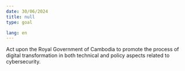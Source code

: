 ```yaml
---
date: 30/06/2024
title: null
type: goal

lang: en
---
```


Act upon the Royal Government of Cambodia to promote the process of digital transformation in both technical and policy aspects related to cybersecurity.
